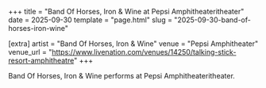 +++
title = "Band Of Horses, Iron & Wine at Pepsi Amphitheateritheater"
date = 2025-09-30
template = "page.html"
slug = "2025-09-30-band-of-horses-iron-wine"

[extra]
artist = "Band Of Horses, Iron & Wine"
venue = "Pepsi Amphitheater"
venue_url = "https://www.livenation.com/venues/14250/talking-stick-resort-amphitheatre"
+++

Band Of Horses, Iron & Wine performs at Pepsi Amphitheateritheater.
